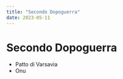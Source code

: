 ```yaml
---
title: "Secondo Dopoguerra"
date: 2023-05-11
---
```

# Secondo Dopoguerra
- Patto di Varsavia  
- Onu 
